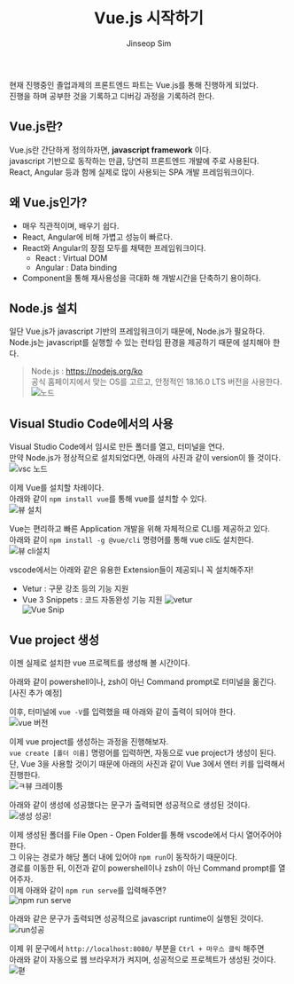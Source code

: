 ﻿---
layout: post
title: "Vue.js 시작하기"
categories: frontend
tags: [nodejs, vuejs]
author:
  - Jinseop Sim
toc: true
---
현재 진행중인 졸업과제의 프론트엔드 파트는 Vue.js를 통해 진행하게 되었다.  
진행을 하며 공부한 것을 기록하고 디버깅 과정을 기록하려 한다.  

## Vue.js란?
Vue.js란 간단하게 정의하자면, __javascript framework__ 이다.  
javascript 기반으로 동작하는 만큼, 당연히 프론트엔드 개발에 주로 사용된다.  
React, Angular 등과 함께 실제로 많이 사용되는 SPA 개발 프레임워크이다.  

## 왜 Vue.js인가?
- 매우 직관적이며, 배우기 쉽다.
- React, Angular에 비해 가볍고 성능이 빠르다.
- React와 Angular의 장점 모두를 채택한 프레임워크이다.
	- React : Virtual DOM
	- Angular : Data binding
- Component을 통해 재사용성을 극대화 해 개발시간을 단축하기 용이하다.

## Node.js 설치
일단 Vue.js가 javascript 기반의 프레임워크이기 때문에, Node.js가 필요하다.  
Node.js는 javascript를 실행할 수 있는 런타임 환경을 제공하기 때문에 설치해야 한다.  

> Node.js : https://nodejs.org/ko  
공식 홈페이지에서 맞는 OS를 고르고, 안정적인 18.16.0 LTS 버전을 사용한다.  
![노드](https://github.com/Jinseop-Sim/Jinseop-Sim.github.io/assets/71700079/a1f9ccd0-67df-4a24-a0ab-2066b5e41525)  

## Visual Studio Code에서의 사용
Visual Studio Code에서 임시로 만든 폴더를 열고, 터미널을 연다.  
만약 Node.js가 정상적으로 설치되었다면, 아래의 사진과 같이 version이 뜰 것이다.  
![vsc 노드](https://github.com/Jinseop-Sim/Jinseop-Sim.github.io/assets/71700079/7b8ce8ab-8e49-4b63-b11e-bb80e039272b)  

이제 Vue를 설치할 차례이다.  
아래와 같이 ```npm install vue```를 통해 vue를 설치할 수 있다.  
![뷰 설치](https://github.com/Jinseop-Sim/Jinseop-Sim.github.io/assets/71700079/73b82c0f-50b6-42b0-971a-5a83689b0bfb)  

Vue는 편리하고 빠른 Application 개발을 위해 자체적으로 CLI를 제공하고 있다.  
아래와 같이 ```npm install -g @vue/cli``` 명령어를 통해 vue cli도 설치한다.  
![뷰 cli설치](https://github.com/Jinseop-Sim/Jinseop-Sim.github.io/assets/71700079/0ceb1a4d-48f7-41a7-8a7e-0eefac014e0a)  

vscode에서는 아래와 같은 유용한 Extension들이 제공되니 꼭 설치해주자!  
- Vetur : 구문 강조 등의 기능 지원
- Vue 3 Snippets : 코드 자동완성 기능 지원
![vetur](https://github.com/Jinseop-Sim/Jinseop-Sim.github.io/assets/71700079/ba03ca18-ad70-4799-afbe-aa7a37a50260)  
![Vue Snip](https://github.com/Jinseop-Sim/Jinseop-Sim.github.io/assets/71700079/bf3d2df7-5bbe-44a7-95ba-c73e1514403a)  

## Vue project 생성
이젠 실제로 설치한 vue 프로젝트를 생성해 볼 시간이다.  

아래와 같이 powershell이나, zsh이 아닌 Command prompt로 터미널을 옮긴다.  
[사진 추가 예정]

이후, 터미널에 ```vue -V```를 입력했을 때 아래와 같이 출력이 되어야 한다.  
![vue 버전](https://github.com/Jinseop-Sim/Jinseop-Sim.github.io/assets/71700079/212c8364-f8af-40ec-a27d-7ff45df943fd)  

이제 vue project를 생성하는 과정을 진행해보자.  
```vue create [폴더 이름]``` 명령어를 입력하면, 자동으로 vue project가 생성이 된다.  
단, Vue 3을 사용할 것이기 때문에 아래의 사진과 같이 Vue 3에서 엔터 키를 입력해서 진행한다.  
![ㅋ뷰 크레이틍](https://github.com/Jinseop-Sim/Jinseop-Sim.github.io/assets/71700079/4323e377-b63c-4c2d-81f4-411489f402e4)  

아래와 같이 생성에 성공했다는 문구가 출력되면 성공적으로 생성된 것이다.  
![생성 성공!](https://github.com/Jinseop-Sim/Jinseop-Sim.github.io/assets/71700079/d7d95b37-b930-4519-b7d6-d81ba3cacafd)  

이제 생성된 폴더를 File Open - Open Folder를 통해 vscode에서 다시 열어주어야 한다.  
그 이유는 경로가 해당 폴더 내에 있어야 ```npm run```이 동작하기 때문이다.  
경로를 이동한 뒤, 이전과 같이 powershell이나 zsh이 아닌 Command prompt를 열어주자.  
이제 아래와 같이 ```npm run serve```를 입력해주면?   
![npm run serve](https://github.com/Jinseop-Sim/Jinseop-Sim.github.io/assets/71700079/1b9bf991-df7a-4a36-97e2-614f3f22a70f)  

아래와 같은 문구가 출력되면 성공적으로 javascript runtime이 실행된 것이다.  
![run성공](https://github.com/Jinseop-Sim/Jinseop-Sim.github.io/assets/71700079/0c8a8490-7d24-4000-a581-86d8ef2c3a2e)  

이제 위 문구에서 ```http://localhost:8080/``` 부분을 ```Ctrl + 마우스 클릭``` 해주면  
아래와 같이 자동으로 웹 브라우저가 켜지며, 성공적으로 프로젝트가 생성된 것이다.  
![펻](https://github.com/Jinseop-Sim/Jinseop-Sim.github.io/assets/71700079/9a200c7b-3218-41bb-b8cf-f5247cb75158)  

